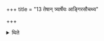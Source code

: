 +++
title = "13 तेषान् त्र्यार्षेयः आङ्गिरसौचथ्य"

+++

<details><summary>थिते</summary>

13. They have three R̥ṣis. (The Hotr̥ says:) O Aṅgirasa, Aucathya, Gautama. (The Adhvaryu says:) In the manner of Gotama, Ucathya,  Aṅgiras. 
</details>
